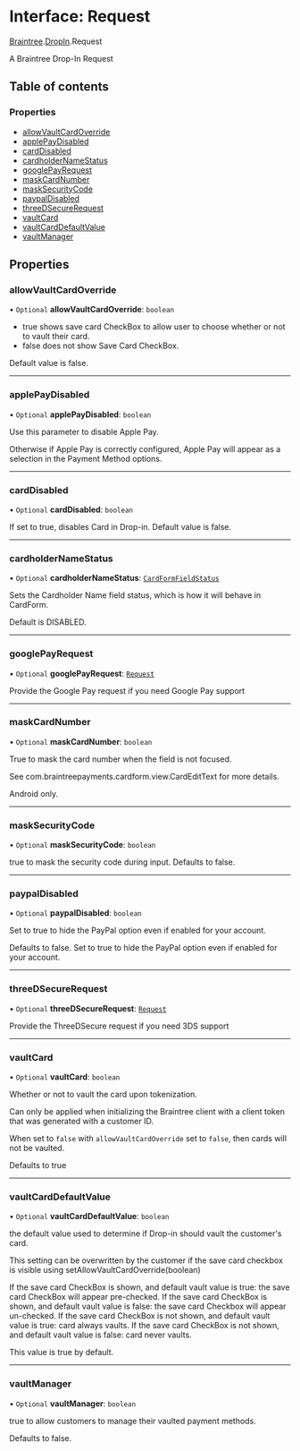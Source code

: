 # Interface: Request

[Braintree](../modules/CdvPurchase.Braintree.md).[DropIn](../modules/CdvPurchase.Braintree.DropIn.md).Request

A Braintree Drop-In Request

## Table of contents

### Properties

- [allowVaultCardOverride](CdvPurchase.Braintree.DropIn.Request.md#allowvaultcardoverride)
- [applePayDisabled](CdvPurchase.Braintree.DropIn.Request.md#applepaydisabled)
- [cardDisabled](CdvPurchase.Braintree.DropIn.Request.md#carddisabled)
- [cardholderNameStatus](CdvPurchase.Braintree.DropIn.Request.md#cardholdernamestatus)
- [googlePayRequest](CdvPurchase.Braintree.DropIn.Request.md#googlepayrequest)
- [maskCardNumber](CdvPurchase.Braintree.DropIn.Request.md#maskcardnumber)
- [maskSecurityCode](CdvPurchase.Braintree.DropIn.Request.md#masksecuritycode)
- [paypalDisabled](CdvPurchase.Braintree.DropIn.Request.md#paypaldisabled)
- [threeDSecureRequest](CdvPurchase.Braintree.DropIn.Request.md#threedsecurerequest)
- [vaultCard](CdvPurchase.Braintree.DropIn.Request.md#vaultcard)
- [vaultCardDefaultValue](CdvPurchase.Braintree.DropIn.Request.md#vaultcarddefaultvalue)
- [vaultManager](CdvPurchase.Braintree.DropIn.Request.md#vaultmanager)

## Properties

### allowVaultCardOverride

• `Optional` **allowVaultCardOverride**: `boolean`

- true shows save card CheckBox to allow user to choose whether or not to vault their card.
- false does not show Save Card CheckBox.

Default value is false.

___

### applePayDisabled

• `Optional` **applePayDisabled**: `boolean`

Use this parameter to disable Apple Pay.

Otherwise if Apple Pay is correctly configured, Apple Pay will appear
as a selection in the Payment Method options.

___

### cardDisabled

• `Optional` **cardDisabled**: `boolean`

If set to true, disables Card in Drop-in. Default value is false.

___

### cardholderNameStatus

• `Optional` **cardholderNameStatus**: [`CardFormFieldStatus`](../enums/CdvPurchase.Braintree.DropIn.CardFormFieldStatus.md)

Sets the Cardholder Name field status, which is how it will behave in CardForm.

Default is DISABLED.

___

### googlePayRequest

• `Optional` **googlePayRequest**: [`Request`](CdvPurchase.Braintree.GooglePay.Request.md)

Provide the Google Pay request if you need Google Pay support

___

### maskCardNumber

• `Optional` **maskCardNumber**: `boolean`

True to mask the card number when the field is not focused.

See com.braintreepayments.cardform.view.CardEditText for more details.

Android only.

___

### maskSecurityCode

• `Optional` **maskSecurityCode**: `boolean`

true to mask the security code during input. Defaults to false.

___

### paypalDisabled

• `Optional` **paypalDisabled**: `boolean`

Set to true to hide the PayPal option even if enabled for your account.

Defaults to false. Set to true to hide the PayPal option even if enabled for your account.

___

### threeDSecureRequest

• `Optional` **threeDSecureRequest**: [`Request`](CdvPurchase.Braintree.ThreeDSecure.Request.md)

Provide the ThreeDSecure request if you need 3DS support

___

### vaultCard

• `Optional` **vaultCard**: `boolean`

Whether or not to vault the card upon tokenization.

Can only be applied when initializing the Braintree client with a client token
that was generated with a customer ID.

When set to `false` with `allowVaultCardOverride` set to `false`, then cards will not be vaulted.

Defaults to true

___

### vaultCardDefaultValue

• `Optional` **vaultCardDefaultValue**: `boolean`

the default value used to determine if Drop-in should vault the customer's card.

This setting can be overwritten by the customer if the save card checkbox is visible using setAllowVaultCardOverride(boolean)

If the save card CheckBox is shown, and default vault value is true: the save card CheckBox will appear pre-checked.
If the save card CheckBox is shown, and default vault value is false: the save card Checkbox will appear un-checked.
If the save card CheckBox is not shown, and default vault value is true: card always vaults.
If the save card CheckBox is not shown, and default vault value is false: card never vaults.

This value is true by default.

___

### vaultManager

• `Optional` **vaultManager**: `boolean`

true to allow customers to manage their vaulted payment methods.

Defaults to false.
